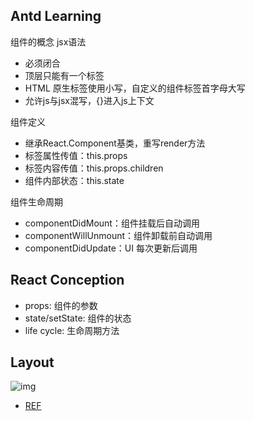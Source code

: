 ## Antd Learning

组件的概念
jsx语法
- 必须闭合
- 顶层只能有一个标签
- HTML 原生标签使用小写，自定义的组件标签首字母大写
- 允许js与jsx混写，{}进入js上下文

组件定义
- 继承React.Component基类，重写render方法
- 标签属性传值：this.props
- 标签内容传值：this.props.children
- 组件内部状态：this.state

组件生命周期
- componentDidMount：组件挂载后自动调用
- componentWillUnmount：组件卸载前自动调用
- componentDidUpdate：UI 每次更新后调用

## React Conception

- props: 组件的参数
- state/setState: 组件的状态
- life cycle: 生命周期方法

## Layout

![img](https://cdn.yuque.com/lark/0/2018/png/5482/1529460619093-61787789-c923-420c-b8e2-158f7d1c79d9.png)

- [REF](https://www.yuque.com/ant-design/course/layout)